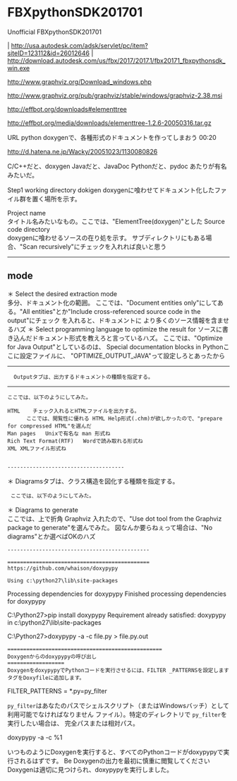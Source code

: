 # FBXpythonSDK201701
Unofficial FBXpythonSDK201701

  | http://usa.autodesk.com/adsk/servlet/pc/item?siteID=123112&id=26012646 
  |  http://download.autodesk.com/us/fbx/2017/2017.1/fbx20171_fbxpythonsdk_win.exe

  
  
  
  
  
http://www.graphviz.org/Download_windows.php

http://www.graphviz.org/pub/graphviz/stable/windows/graphviz-2.38.msi


http://effbot.org/downloads#elementtree

http://effbot.org/media/downloads/elementtree-1.2.6-20050316.tar.gz





URL
python doxygenで、各種形式のドキュメントを作ってしまおう 00:20

http://d.hatena.ne.jp/Wacky/20051023/1130080826

C/C++だと、doxygen
Javaだと、JavaDoc
Pythonだと、pydoc
あたりが有名みたいだ。


Step1
working directory	dokigen
   doxygenに喰わせてドキュメント化したファイル群を置く場所を示す。

Project name	
   タイトル名みたいなもの。ここでは、"ElementTree(doxygen)"とした
Source code directory	
   doxygenに喰わせるソースの在り処を示す。
    サブディレクトリにもある場合、"Scan recursively"にチェックを入れれば良いと思う

	
	
-------------------	
mode
-------------------

＊ Select the desired extraction mode	
	  多分、ドキュメント化の範囲。
      ここでは、"Document entities only"にしてある。"All entities"とか"Include cross-referenced source code in the output"にチェック    を入れると、ドキュメントに より多くのソース情報を含ませるハズ
＊ Select programming language to optimize the result for
      ソースに書き込んだドキュメント形式を教えろと言っているハズ。
      ここでは、"Optimize for Java Output"としているのは、
	  Special documentation blocks in Pythonここに設定ファイルに、
	  "OPTIMIZE_OUTPUT_JAVA"って設定しろとあったから
	  
	  
-------------------  -------------------------------
	  Outputタブは、出力するドキュメントの種類を指定する。
-------------------
    ここでは、以下のようにしてみた。

    HTML	チェック入れるとHTMLファイルを出力する。
	      ここでは、閲覧性に優れる HTML Help形式(.chm)が欲しかったので、"prepare for compressed HTML"を選んだ
    Man pages	Unixで有名な man 形式ね
    Rich Text Format(RTF)	Wordで読み取れる形式ね
    XML	XMLファイル形式ね
	
	
	-------------------------------------
	
＊ Diagramsタブは、クラス構造を図化する種類を指定する。

     ここでは、以下のようにしてみた。

＊ Diagrams to generate	
	            ここでは、上で折角 Graphviz 入れたので、"Use dot tool from the Graphviz package to generate"を選んでみた。
             図なんか要らねぇって場合は、"No diagrams"とか選べばOKのハズ


	---------------------------------------------
	
	=============================================
	https://github.com/whaison/doxypypy
	
	Using c:\python27\lib\site-packages
Processing dependencies for doxypypy
Finished processing dependencies for doxypypy

C:\Python27>pip install doxypypy
Requirement already satisfied: doxypypy in c:\python27\lib\site-packages

C:\Python27>doxypypy -a -c file.py > file.py.out

	=================================================
	Doxygenからのdoxypypyの呼び出し
    ==================
    DoxygenをdoxypypyでPythonコードを実行させるには、FILTER _PATTERNSを設定します タグをDoxyfileに追加します。

FILTER_PATTERNS        = *.py=py_filter

`py_filter`はあなたのパスでシェルスクリプト（またはWindowsバッチ）として利用可能でなければなりません ファイル）。特定のディレクトリで `py_filter`を実行したい場合は、 完全パスまたは相対パス。

doxypypy -a -c %1

いつものようにDoxygenを実行すると、すべてのPythonコードがdoxypypyで実行されるはずです。 
Be Doxygenの出力を最初に慎重に閲覧してください Doxygenは適切に見つけられ、doxypypyを実行しました。

